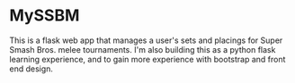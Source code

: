 # MySSBM
This is a flask web app that manages a user's sets and placings for Super Smash Bros. melee tournaments. I'm also building this as a python flask learning experience, and to gain more experience with bootstrap and front end design.
